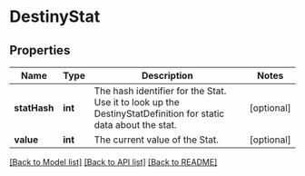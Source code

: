 # DestinyStat

## Properties
Name | Type | Description | Notes
------------ | ------------- | ------------- | -------------
**statHash** | **int** | The hash identifier for the Stat. Use it to look up the DestinyStatDefinition for static data about the stat. | [optional] 
**value** | **int** | The current value of the Stat. | [optional] 

[[Back to Model list]](../README.md#documentation-for-models) [[Back to API list]](../README.md#documentation-for-api-endpoints) [[Back to README]](../README.md)


